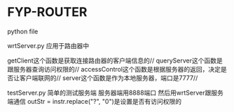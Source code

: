 # FYP-ROUTER
python file

wrtServer.py 应用于路由器中

  getClient这个函数是获取连接路由器的客户端信息的//
  queryServer这个函数是跟服务器查询访问权限的//
  accessControl这个函数是根据服务器的返回，决定是否让客户端联网的//
  server这个函数是作为本地服务器，端口是7777//

testServer.py 简单的测试服务端
  服务器端用8888端口
  然后用wrtServer跟服务端通信
  outStr = instr.replace("?", "0")是设置是否有访问权限的
